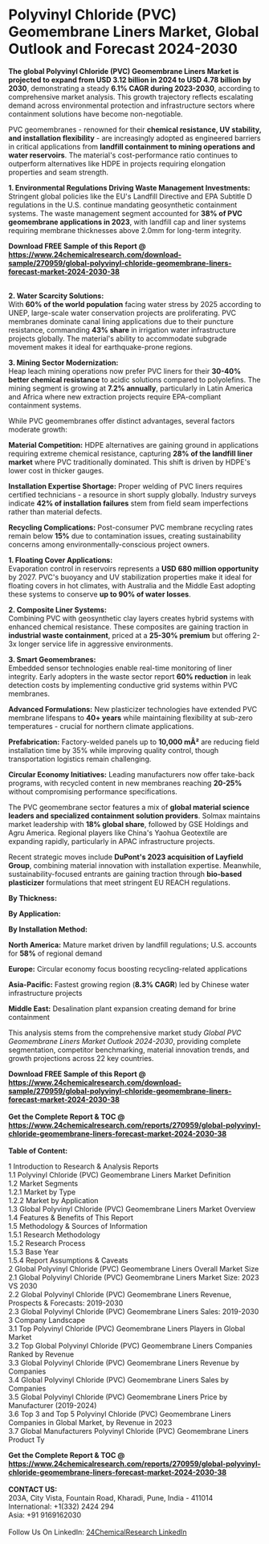 <h1>Polyvinyl Chloride (PVC) Geomembrane Liners Market, Global Outlook and Forecast 2024-2030</h1><p><strong>The global Polyvinyl Chloride (PVC) Geomembrane Liners Market is projected to expand from USD 3.12 billion in 2024 to USD 4.78 billion by 2030</strong>, demonstrating a steady <strong>6.1% CAGR during 2023-2030</strong>, according to comprehensive market analysis. This growth trajectory reflects escalating demand across environmental protection and infrastructure sectors where containment solutions have become non-negotiable.</p><p>PVC geomembranes - renowned for their <strong>chemical resistance, UV stability, and installation flexibility</strong> - are increasingly adopted as engineered barriers in critical applications from <strong>landfill containment to mining operations and water reservoirs</strong>. The material's cost-performance ratio continues to outperform alternatives like HDPE in projects requiring elongation properties and seam strength.</p><p><strong>1. Environmental Regulations Driving Waste Management Investments:</strong><br>
Stringent global policies like the EU's Landfill Directive and EPA Subtitle D regulations in the U.S. continue mandating geosynthetic containment systems. The waste management segment accounted for <strong>38% of PVC geomembrane applications in 2023</strong>, with landfill cap and liner systems requiring membrane thicknesses above 2.0mm for long-term integrity.</p><div><b>Download FREE Sample of this Report @ 
            <a href="https://www.24chemicalresearch.com/download-sample/270959/global-polyvinyl-chloride-geomembrane-liners-forecast-market-2024-2030-38">
            https://www.24chemicalresearch.com/download-sample/270959/global-polyvinyl-chloride-geomembrane-liners-forecast-market-2024-2030-38</a></b></div><br><p><strong>2. Water Scarcity Solutions:</strong><br>
With <strong>60% of the world population</strong> facing water stress by 2025 according to UNEP, large-scale water conservation projects are proliferating. PVC membranes dominate canal lining applications due to their puncture resistance, commanding <strong>43% share</strong> in irrigation water infrastructure projects globally. The material's ability to accommodate subgrade movement makes it ideal for earthquake-prone regions.</p><p><strong>3. Mining Sector Modernization:</strong><br>
Heap leach mining operations now prefer PVC liners for their <strong>30-40% better chemical resistance</strong> to acidic solutions compared to polyolefins. The mining segment is growing at <strong>7.2% annually</strong>, particularly in Latin America and Africa where new extraction projects require EPA-compliant containment systems.</p><p>While PVC geomembranes offer distinct advantages, several factors moderate growth:</p><p><strong>Material Competition:</strong> HDPE alternatives are gaining ground in applications requiring extreme chemical resistance, capturing <strong>28% of the landfill liner market</strong> where PVC traditionally dominated. This shift is driven by HDPE's lower cost in thicker gauges.</p><p><strong>Installation Expertise Shortage:</strong> Proper welding of PVC liners requires certified technicians - a resource in short supply globally. Industry surveys indicate <strong>42% of installation failures</strong> stem from field seam imperfections rather than material defects.</p><p><strong>Recycling Complications:</strong> Post-consumer PVC membrane recycling rates remain below <strong>15%</strong> due to contamination issues, creating sustainability concerns among environmentally-conscious project owners.</p><p><strong>1. Floating Cover Applications:</strong><br>
Evaporation control in reservoirs represents a <strong>USD 680 million opportunity</strong> by 2027. PVC's buoyancy and UV stabilization properties make it ideal for floating covers in hot climates, with Australia and the Middle East adopting these systems to conserve <strong>up to 90% of water losses</strong>.</p><p><strong>2. Composite Liner Systems:</strong><br>
Combining PVC with geosynthetic clay layers creates hybrid systems with enhanced chemical resistance. These composites are gaining traction in <strong>industrial waste containment</strong>, priced at a <strong>25-30% premium</strong> but offering 2-3x longer service life in aggressive environments.</p><p><strong>3. Smart Geomembranes:</strong><br>
Embedded sensor technologies enable real-time monitoring of liner integrity. Early adopters in the waste sector report <strong>60% reduction</strong> in leak detection costs by implementing conductive grid systems within PVC membranes.</p><p><strong>Advanced Formulations:</strong> New plasticizer technologies have extended PVC membrane lifespans to <strong>40+ years</strong> while maintaining flexibility at sub-zero temperatures - crucial for northern climate applications.</p><p><strong>Prefabrication:</strong> Factory-welded panels up to <strong>10,000 mÂ²</strong> are reducing field installation time by 35% while improving quality control, though transportation logistics remain challenging.</p><p><strong>Circular Economy Initiatives:</strong> Leading manufacturers now offer take-back programs, with recycled content in new membranes reaching <strong>20-25%</strong> without compromising performance specifications.</p><p>The PVC geomembrane sector features a mix of <strong>global material science leaders and specialized containment solution providers</strong>. Solmax maintains market leadership with <strong>18% global share</strong>, followed by GSE Holdings and Agru America. Regional players like China's Yaohua Geotextile are expanding rapidly, particularly in APAC infrastructure projects.</p><p>Recent strategic moves include <strong>DuPont's 2023 acquisition of Layfield Group</strong>, combining material innovation with installation expertise. Meanwhile, sustainability-focused entrants are gaining traction through <strong>bio-based plasticizer</strong> formulations that meet stringent EU REACH regulations.</p><p><strong>By Thickness:</strong></p><p><strong>By Application:</strong></p><p><strong>By Installation Method:</strong></p><p><strong>North America:</strong> Mature market driven by landfill regulations; U.S. accounts for <strong>58%</strong> of regional demand</p><p><strong>Europe:</strong> Circular economy focus boosting recycling-related applications</p><p><strong>Asia-Pacific:</strong> Fastest growing region (<strong>8.3% CAGR</strong>) led by Chinese water infrastructure projects</p><p><strong>Middle East:</strong> Desalination plant expansion creating demand for brine containment</p><p>This analysis stems from the comprehensive market study <em>Global PVC Geomembrane Liners Market Outlook 2024-2030</em>, providing complete segmentation, competitor benchmarking, material innovation trends, and growth projections across 22 key countries.</p><div><b>Download FREE Sample of this Report @ 
            <a href="https://www.24chemicalresearch.com/download-sample/270959/global-polyvinyl-chloride-geomembrane-liners-forecast-market-2024-2030-38">
            https://www.24chemicalresearch.com/download-sample/270959/global-polyvinyl-chloride-geomembrane-liners-forecast-market-2024-2030-38</a></b></div><br><div><b>Get the Complete Report & TOC @ 
            <a href="https://www.24chemicalresearch.com/reports/270959/global-polyvinyl-chloride-geomembrane-liners-forecast-market-2024-2030-38">
            https://www.24chemicalresearch.com/reports/270959/global-polyvinyl-chloride-geomembrane-liners-forecast-market-2024-2030-38</a></b></div><br>
            <b>Table of Content:</b><p>1 Introduction to Research & Analysis Reports<br />
    1.1 Polyvinyl Chloride (PVC) Geomembrane Liners Market Definition<br />
    1.2 Market Segments<br />
        1.2.1 Market by Type<br />
        1.2.2 Market by Application<br />
    1.3 Global Polyvinyl Chloride (PVC) Geomembrane Liners Market Overview<br />
    1.4 Features & Benefits of This Report<br />
    1.5 Methodology & Sources of Information<br />
        1.5.1 Research Methodology<br />
        1.5.2 Research Process<br />
        1.5.3 Base Year<br />
        1.5.4 Report Assumptions & Caveats<br />
2 Global Polyvinyl Chloride (PVC) Geomembrane Liners Overall Market Size<br />
    2.1 Global Polyvinyl Chloride (PVC) Geomembrane Liners Market Size: 2023 VS 2030<br />
    2.2 Global Polyvinyl Chloride (PVC) Geomembrane Liners Revenue, Prospects & Forecasts: 2019-2030<br />
    2.3 Global Polyvinyl Chloride (PVC) Geomembrane Liners Sales: 2019-2030<br />
3 Company Landscape<br />
    3.1 Top Polyvinyl Chloride (PVC) Geomembrane Liners Players in Global Market<br />
    3.2 Top Global Polyvinyl Chloride (PVC) Geomembrane Liners Companies Ranked by Revenue<br />
    3.3 Global Polyvinyl Chloride (PVC) Geomembrane Liners Revenue by Companies<br />
    3.4 Global Polyvinyl Chloride (PVC) Geomembrane Liners Sales by Companies<br />
    3.5 Global Polyvinyl Chloride (PVC) Geomembrane Liners Price by Manufacturer (2019-2024)<br />
    3.6 Top 3 and Top 5 Polyvinyl Chloride (PVC) Geomembrane Liners Companies in Global Market, by Revenue in 2023<br />
    3.7 Global Manufacturers Polyvinyl Chloride (PVC) Geomembrane Liners Product Ty</p><div><b>Get the Complete Report & TOC @ 
            <a href="https://www.24chemicalresearch.com/reports/270959/global-polyvinyl-chloride-geomembrane-liners-forecast-market-2024-2030-38">
            https://www.24chemicalresearch.com/reports/270959/global-polyvinyl-chloride-geomembrane-liners-forecast-market-2024-2030-38</a></b></div><br><b>CONTACT US:</b><br>
            203A, City Vista, Fountain Road, Kharadi, Pune, India - 411014<br>
            International: +1(332) 2424 294<br>
            Asia: +91 9169162030 <br><br>
            Follow Us On LinkedIn: <a href="https://www.linkedin.com/company/24chemicalresearch/">24ChemicalResearch LinkedIn</a>